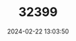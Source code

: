 ---
title: "32399"
category: "Dimocarpus longan"
draft: false
date: 2024-02-22 13:03:50
languages:
  Chinese: ["Longyan"]
---